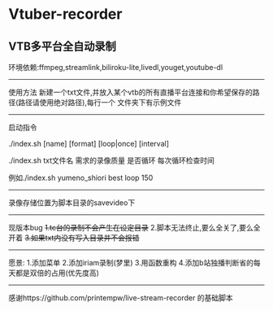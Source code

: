# Vtuber-recorder
VTB多平台全自动录制
-----------------------------------------------------

环境依赖:ffmpeg,streamlink,biliroku-lite,livedl,youget,youtube-dl

-----------------------------------------------------
使用方法
新建一个txt文件,并放入某个vtb的所有直播平台连接和你希望保存的路径(路径请使用绝对路径),每行一个
文件夹下有示例文件

------------------------------------------------------------
启动指令

./index.sh [name] [format] [loop|once] [interval]

./index.sh txt文件名 需求的录像质量 是否循环 每次循环检查时间 

例如./index.sh yumeno_shiori best loop 150

------------------------------------------------------------

录像存储位置为脚本目录的savevideo下

------------------------------------------------------------
现版本bug
~~1.tc台的录制不会产生在设定目录~~
2.脚本无法终止,要么全关了,要么全开着
~~3.如果txt内没有写入目录并不会报错~~

------------------------------------------------------------
愿景:
1.添加菜单
2.添加iriam录制(梦里)
3.用函数重构
4.添加b站独播判断省的每天都是双倍的占用(优先度高)

------------------------------------------------------------

感谢https://github.com/printempw/live-stream-recorder 的基础脚本 
